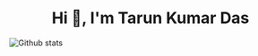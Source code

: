 # <div align="center">Hi 👋, I'm Tarun Kumar Das</div>

<!--
**Tarun-Das-au8/Tarun-Das-au8** is a ✨ _special_ ✨ repository because its `README.md` (this file) appears on your GitHub profile.
-->


![Github stats](https://github-readme-stats.vercel.app/api?username=Tarun-Das-au8)
